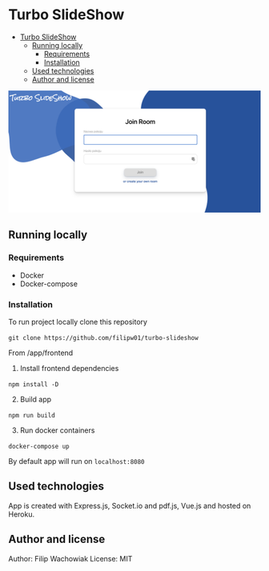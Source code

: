 # Turbo SlideShow

- [Turbo SlideShow](#turbo-slideshow)
  - [Running locally](#running-locally)
    - [Requirements](#requirements)
    - [Installation](#installation)
  - [Used technologies](#used-technologies)
  - [Author and license](#author-and-license)

![screen](screenshot.png)

## Running locally

### Requirements

- Docker
- Docker-compose

### Installation

To run project locally clone this repository

`git clone https://github.com/filipw01/turbo-slideshow`

From /app/frontend

1. Install frontend dependencies

`npm install -D`

2. Build app

`npm run build`

3. Run docker containers

`docker-compose up`

By default app will run on `localhost:8080`

## Used technologies

App is created with Express.js, Socket.io and pdf.js, Vue.js and hosted on Heroku.

## Author and license

Author: Filip Wachowiak
License: MIT
